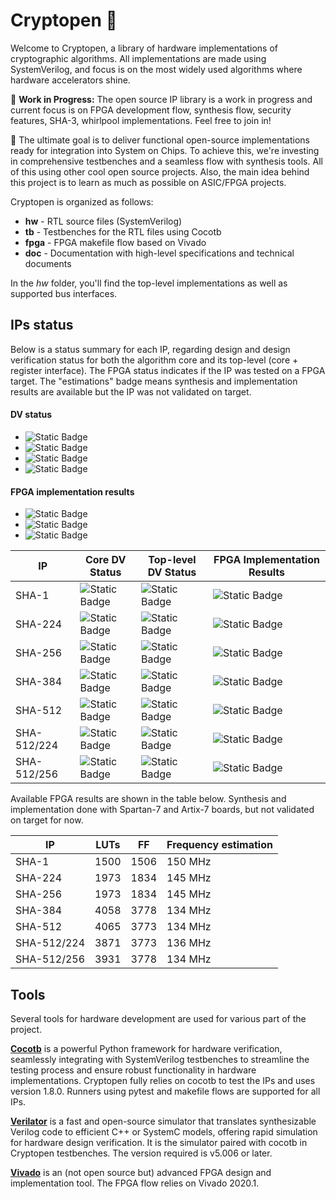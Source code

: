 # Cryptopen  🔐

Welcome to Cryptopen, a library of hardware implementations of cryptographic algorithms. All implementations are made using SystemVerilog, and focus is on the most widely used algorithms where hardware accelerators shine.

🚧 **Work in Progress:** The open source IP library is a work in progress and current focus is on FPGA development flow, synthesis flow, security features, SHA-3, whirlpool implementations. Feel free to join in!

🚀 The ultimate goal is to deliver functional open-source implementations ready for integration into System on Chips. To achieve this, we're investing in comprehensive testbenches and a seamless flow with synthesis tools. All of this using other cool open source projects. Also, the main idea behind this project is to learn as much as possible on ASIC/FPGA projects.

Cryptopen is organized as follows:

- **hw** - RTL source files (SystemVerilog)
- **tb** - Testbenches for the RTL files using Cocotb
- **fpga** - FPGA makefile flow based on Vivado
- **doc** - Documentation with high-level specifications and technical documents

In the *hw* folder, you'll find the top-level implementations as well as supported bus interfaces.

## IPs status

Below is a status summary for each IP, regarding design and design verification status for both the algorithm core and its top-level (core + register interface).
The FPGA status indicates if the IP was tested on a FPGA target.
The "estimations" badge means synthesis and implementation results are available but the IP was not validated on target.

#### DV status

[yvrfd]: https://img.shields.io/badge/verified-98ff98
[uvrfd]: https://img.shields.io/badge/under_verification-93e9be
[nvrfd]: https://img.shields.io/badge/not_verified-708238
[ndsnd]: https://img.shields.io/badge/not_designed-b2ac88

- ![Static Badge][ndsnd]
- ![Static Badge][nvrfd]
- ![Static Badge][uvrfd]
- ![Static Badge][yvrfd]

#### FPGA implementation results

[none]: https://img.shields.io/badge/none-b2ac88
[estm]: https://img.shields.io/badge/estimations-93e9be
[vald]: https://img.shields.io/badge/validated-98ff98

- ![Static Badge][none]
- ![Static Badge][estm]
- ![Static Badge][vald]

| IP          | Core DV Status         | Top-level DV Status    | FPGA Implementation Results |
|-------------|------------------------|------------------------|-----------------------------|
| SHA-1       | ![Static Badge][yvrfd] | ![Static Badge][uvrfd] | ![Static Badge][estm]       |
| SHA-224     | ![Static Badge][yvrfd] | ![Static Badge][uvrfd] | ![Static Badge][estm]       |
| SHA-256     | ![Static Badge][yvrfd] | ![Static Badge][uvrfd] | ![Static Badge][estm]       |
| SHA-384     | ![Static Badge][yvrfd] | ![Static Badge][uvrfd] | ![Static Badge][estm]       |
| SHA-512     | ![Static Badge][yvrfd] | ![Static Badge][uvrfd] | ![Static Badge][estm]       |
| SHA-512/224 | ![Static Badge][yvrfd] | ![Static Badge][uvrfd] | ![Static Badge][estm]       |
| SHA-512/256 | ![Static Badge][yvrfd] | ![Static Badge][uvrfd] | ![Static Badge][estm]       |

Available FPGA results are shown in the table below.
Synthesis and implementation done with Spartan-7 and Artix-7 boards, but not validated on target for now.

| IP          | LUTs | FF   | Frequency estimation |
|-------------|------|------|----------------------|
| SHA-1       | 1500 | 1506 | 150 MHz              |
| SHA-224     | 1973 | 1834 | 145 MHz              |
| SHA-256     | 1973 | 1834 | 145 MHz              |
| SHA-384     | 4058 | 3778 | 134 MHz              |
| SHA-512     | 4065 | 3773 | 134 MHz              |
| SHA-512/224 | 3871 | 3773 | 136 MHz              |
| SHA-512/256 | 3931 | 3778 | 134 MHz              |

## Tools

Several tools for hardware development are used for various part of the project.

**[Cocotb](https://github.com/cocotb/cocotb)** is a powerful Python framework for hardware verification, seamlessly integrating with SystemVerilog testbenches to streamline the testing process and ensure robust functionality in hardware implementations. Cryptopen fully relies on cocotb to test the IPs and uses version 1.8.0. Runners using pytest and makefile flows are supported for all IPs.

**[Verilator](https://github.com/verilator/verilator)** is a fast and open-source simulator that translates synthesizable Verilog code to efficient C++ or SystemC models, offering rapid simulation for hardware design verification. It is the simulator paired with cocotb in Cryptopen testbenches. The version required is v5.006 or later.

**[Vivado](https://www.xilinx.com/products/design-tools/vivado.html)** is an (not open source but) advanced FPGA design and implementation tool. The FPGA flow relies on Vivado 2020.1.

